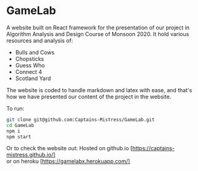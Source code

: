 # GameLab

A website built on React framework for the presentation of our project in Algorithm Analysis and Design Course of Monsoon 2020. It hold various resources and analysis of:    
- Bulls and Cows
- Chopsticks
- Guess Who
- Connect 4
- Scotland Yard

The website is coded to handle markdown and latex with ease, and that's how we have presented our content of the project in the website.

To run:
```bash
git clone git@github.com:Captains-Mistress/GameLab.git
cd GameLab
npm i
npm start
```

Or to check the website out:
Hosted on github.io [https://captains-mistress.github.io/]  
or on heroku [https://gamelabx.herokuapp.com/]
